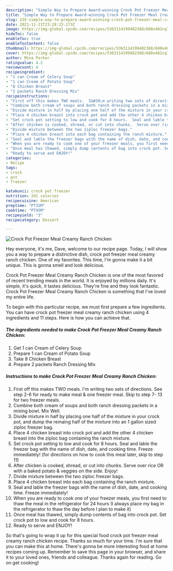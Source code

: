 ```yaml
---
description: "Simple Way to Prepare Award-winning Crock Pot Freezer Meal Creamy Ranch Chicken"
title: "Simple Way to Prepare Award-winning Crock Pot Freezer Meal Creamy Ranch Chicken"
slug: 235-simple-way-to-prepare-award-winning-crock-pot-freezer-meal-creamy-ranch-chicken
date: 2021-11-21T23:28:23.173Z
image: https://img-global.cpcdn.com/recipes/5363114199482368/680x482cq70/crock-pot-freezer-meal-creamy-ranch-chicken-recipe-main-photo.jpg
hideToc: false
enableToc: true
enableTocContent: false
thumbnail: https://img-global.cpcdn.com/recipes/5363114199482368/680x482cq70/crock-pot-freezer-meal-creamy-ranch-chicken-recipe-main-photo.jpg
cover: https://img-global.cpcdn.com/recipes/5363114199482368/680x482cq70/crock-pot-freezer-meal-creamy-ranch-chicken-recipe-main-photo.jpg
author: Mina Parker
ratingvalue: 4.2
reviewcount: 4
recipeingredient:
- "1 can Cream of Celery Soup"
- "1 can Cream of Potato Soup"
- "8 Chicken Breast"
- "2 packets Ranch Dressing Mix"
recipeinstructions:
- "First off this makes TWO meals.  I&#39;m writing two sets of directions.   See step 2-6 for ready to make meal & one freezer meal.   Skip to step 7- 13 for two freezer meals."
- "Combine both cream of soups and both ranch dressing packets in a mixing bowl. Mix Well."
- "Divide mixture in half by placing one half of the mixture in your crock pot, and dump the remaing half of the mixture into an 1 gallon sized ziploc freezer bag."
- "Place 4 chicken breast into crock pot and add the other 4 chicken breast into the ziploc bag containing the ranch mixture."
- "Set crock pot setting to low and cook for 8 hours.  Seal and lable the freezer bag with the name of dish, date, and cooking time. Freeze immediately! (for directions on how to cook this meal later, skip to step 11)"
- "After chicken is cooked, shread, or cut into chunks.  Serve over rice OR with a baked potato & veggies on the side.  Enjoy!"
- "Divide mixture between the two ziploc freezer bags."
- "Place 4 chicken breast into each bag containing the ranch mixture."
- "Seal and lable the freezer bags with the name of dish, date, and cooking time. Freeze immediately!"
- "When you are ready to cook one of your freezer meals, you first need to thaw the meal in the refrigerator for 24 hours (I always place my bag in the refrigerator to thaw the day before I plan to make it)"
- "Once meal has thawed, simply dump contents of bag into crock pot. Set crock pot to low and cook for 8 hours."
- "Ready to serve and ENJOY!"
categories:
- Recipe
tags:
- crock
- pot
- freezer

katakunci: crock pot freezer 
nutrition: 241 calories
recipecuisine: American
preptime: "PT32M"
cooktime: "PT45M"
recipeyield: "3"
recipecategory: Dessert

---
```



![Crock Pot Freezer Meal Creamy Ranch Chicken](https://img-global.cpcdn.com/recipes/5363114199482368/680x482cq70/crock-pot-freezer-meal-creamy-ranch-chicken-recipe-main-photo.jpg)

Hey everyone, it's me, Dave, welcome to our recipe page. Today, I will show you a way to prepare a distinctive dish, crock pot freezer meal creamy ranch chicken. One of my favorites. This time, I'm gonna make it a bit unique. This is gonna smell and look delicious.

Crock Pot Freezer Meal Creamy Ranch Chicken is one of the most favored of recent trending meals in the world. It is enjoyed by millions daily. It's simple, it's quick, it tastes delicious. They're fine and they look fantastic. Crock Pot Freezer Meal Creamy Ranch Chicken is something that I've loved my entire life.




To begin with this particular recipe, we must first prepare a few ingredients. You can have crock pot freezer meal creamy ranch chicken using 4 ingredients and 11 steps. Here is how you can achieve that.

<!--inarticleads1-->

##### The ingredients needed to make Crock Pot Freezer Meal Creamy Ranch Chicken:

1. Get 1 can Cream of Celery Soup
1. Prepare 1 can Cream of Potato Soup
1. Take 8 Chicken Breast
1. Prepare 2 packets Ranch Dressing Mix




<!--inarticleads2-->

##### Instructions to make Crock Pot Freezer Meal Creamy Ranch Chicken:

1. First off this makes TWO meals.  I&#39;m writing two sets of directions.   See step 2-6 for ready to make meal & one freezer meal.   Skip to step 7- 13 for two freezer meals.
1. Combine both cream of soups and both ranch dressing packets in a mixing bowl. Mix Well.
1. Divide mixture in half by placing one half of the mixture in your crock pot, and dump the remaing half of the mixture into an 1 gallon sized ziploc freezer bag.
1. Place 4 chicken breast into crock pot and add the other 4 chicken breast into the ziploc bag containing the ranch mixture.
1. Set crock pot setting to low and cook for 8 hours.  Seal and lable the freezer bag with the name of dish, date, and cooking time. Freeze immediately! (for directions on how to cook this meal later, skip to step 11)
1. After chicken is cooked, shread, or cut into chunks.  Serve over rice OR with a baked potato & veggies on the side.  Enjoy!
1. Divide mixture between the two ziploc freezer bags.
1. Place 4 chicken breast into each bag containing the ranch mixture.
1. Seal and lable the freezer bags with the name of dish, date, and cooking time. Freeze immediately!
1. When you are ready to cook one of your freezer meals, you first need to thaw the meal in the refrigerator for 24 hours (I always place my bag in the refrigerator to thaw the day before I plan to make it)
1. Once meal has thawed, simply dump contents of bag into crock pot. Set crock pot to low and cook for 8 hours.
1. Ready to serve and ENJOY!



So that's going to wrap it up for this special food crock pot freezer meal creamy ranch chicken recipe. Thanks so much for your time. I'm sure that you can make this at home. There's gonna be more interesting food at home recipes coming up. Remember to save this page in your browser, and share it to your loved ones, friends and colleague. Thanks again for reading. Go on get cooking!
